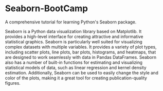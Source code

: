 # Seaborn-BootCamp
A comprehensive tutorial for learning Python's Seaborn package. 

Seaborn is a Python data visualization library based on Matplotlib. It provides a high-level interface for creating attractive and informative statistical graphics. Seaborn is particularly well suited for visualizing complex datasets with multiple variables. It provides a variety of plot types, including scatter plots, line plots, bar plots, histograms, and heatmaps, that are designed to work seamlessly with data in Pandas DataFrames. Seaborn also has a number of built-in functions for estimating and visualizing statistical models of data, such as linear regression and kernel density estimation. Additionally, Seaborn can be used to easily change the style and color of the plots, making it a great tool for creating publication-quality figures.
